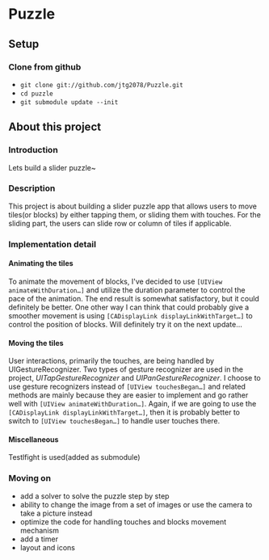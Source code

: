 # Puzzle

## Setup


### Clone from github
+ `git clone git://github.com/jtg2078/Puzzle.git`
+ `cd puzzle`
+ `git submodule update --init`

## About this project

### Introduction
Lets build a slider puzzle~

### Description
This project is about building a slider puzzle app that allows users to move tiles(or blocks) by either tapping them, or sliding them with touches. For the sliding part, the users can slide row or column of tiles if applicable.

### Implementation detail
#### Animating the tiles
To animate the movement of blocks, I've decided to use `[UIView animateWithDuration…]` and utilize the duration parameter to control the pace of the animation. The end result is somewhat satisfactory, but it could definitely be better. One other way I can think that could probably give a smoother movement is using `[CADisplayLink displayLinkWithTarget…]` to control the position of blocks. Will definitely try it on the next update… 
#### Moving the tiles
User interactions, primarily the touches, are being handled by UIGestureRecognizer. Two types of gesture recognizer are used in the project, *UITapGestureRecognizer* and *UIPanGestureRecognizer*. I choose to use gesture recognizers instead of `[UIView touchesBegan…]` and related methods are mainly because they are easier to implement and go rather well with `[UIView animateWithDuration…]`. Again, if we are going to use the `[CADisplayLink displayLinkWithTarget…]`, then it is probably better to switch to `[UIView touchesBegan…]` to handle user touches there.
#### Miscellaneous
Testlfight is used(added as submodule)

### Moving on
+ add a solver to solve the puzzle step by step
+ ability to change the image from a set of images or use the camera to take a picture instead
+ optimize the code for handling touches and blocks movement mechanism
+ add a timer
+ layout and icons